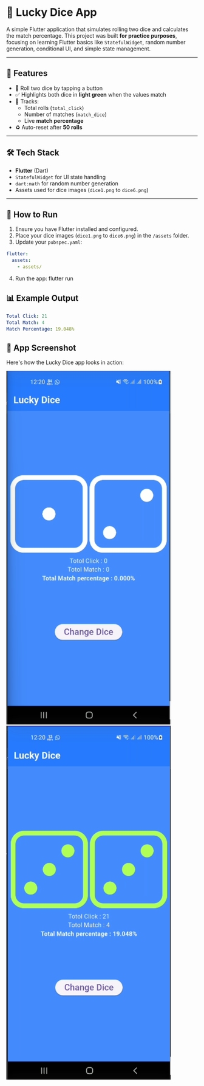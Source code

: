 # 🎲 Lucky Dice App

A simple Flutter application that simulates rolling two dice and calculates the match percentage. This project was built **for practice purposes**, focusing on learning Flutter basics like `StatefulWidget`, random number generation, conditional UI, and simple state management.

---

## 🚀 Features

- 🎲 Roll two dice by tapping a button
- ✅ Highlights both dice in **light green** when the values match
- 🔢 Tracks:
  - Total rolls (`total_click`)
  - Number of matches (`match_dice`)
  - Live **match percentage**
- ♻️ Auto-reset after **50 rolls**

---

## 🛠️ Tech Stack

- **Flutter** (Dart)
- `StatefulWidget` for UI state handling
- `dart:math` for random number generation
- Assets used for dice images (`dice1.png` to `dice6.png`)

---

## 🔧 How to Run

1. Ensure you have Flutter installed and configured.
2. Place your dice images (`dice1.png` to `dice6.png`) in the `/assets` folder.
3. Update your `pubspec.yaml`:

```yaml
flutter:
  assets:
    - assets/
```
4. Run the app: flutter run

## 📊 Example Output
```yaml
Total Click: 21
Total Match: 4
Match Percentage: 19.048%

```
## 📸 App Screenshot

Here's how the Lucky Dice app looks in action:

![App Screenshot 1](assets/ss1.png)
![App Screenshot 2](assets/ss2.png)
